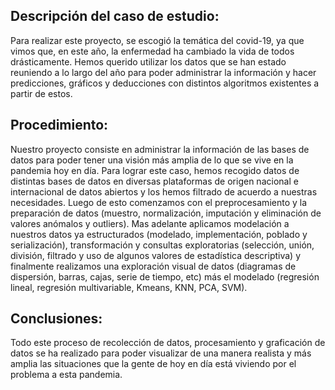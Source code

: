## Descripción del caso de estudio:

Para realizar este proyecto, se escogió la temática del covid-19, ya que vimos que, en este año, la enfermedad ha cambiado la vida de todos drásticamente. Hemos querido utilizar los datos que se han estado reuniendo a lo largo del año para poder administrar la información y hacer predicciones, gráficos y deducciones con distintos algoritmos existentes a partir de estos. 

## Procedimiento:
Nuestro proyecto consiste en administrar la información de las bases de datos para poder tener una visión más amplia de lo que se vive en la pandemia hoy en día. Para lograr este caso, hemos recogido datos de distintas bases de datos en diversas plataformas de origen nacional e internacional de datos abiertos y los hemos filtrado de acuerdo a nuestras necesidades. Luego de esto comenzamos con el preprocesamiento y la preparación de datos (muestro, normalización, imputación y eliminación de valores anómalos y outliers). Mas adelante aplicamos modelación a nuestros datos ya estructurados (modelado, implementación, poblado y serialización), transformación y consultas exploratorias (selección, unión, división, filtrado y uso de algunos valores de estadística descriptiva) y finalmente realizamos una exploración visual de datos (diagramas de dispersión, barras, cajas, serie de tiempo, etc) más el modelado (regresión lineal, regresión multivariable, Kmeans, KNN, PCA, SVM). 

## Conclusiones:
Todo este proceso de recolección de datos, procesamiento y graficación de datos se ha realizado para poder visualizar de una manera realista y más amplia las situaciones que la gente de hoy en día está viviendo por el problema a esta pandemia. 
